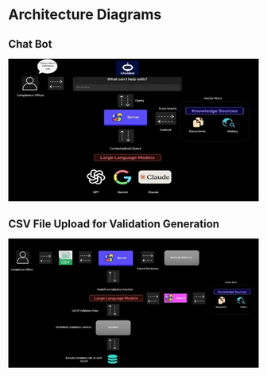 # Architecture Diagrams


## Chat Bot
![Chat Bot](https://github.com/ewfx/gaidp-e-s-s-warriors/blob/main/artifacts/arch/Chatbot.jpg?raw=true)

## CSV File Upload for Validation Generation
![CSV File Upload for Validation Generation](https://github.com/ewfx/gaidp-e-s-s-warriors/blob/main/artifacts/arch/Data%20Generation.jpg?raw=true)
